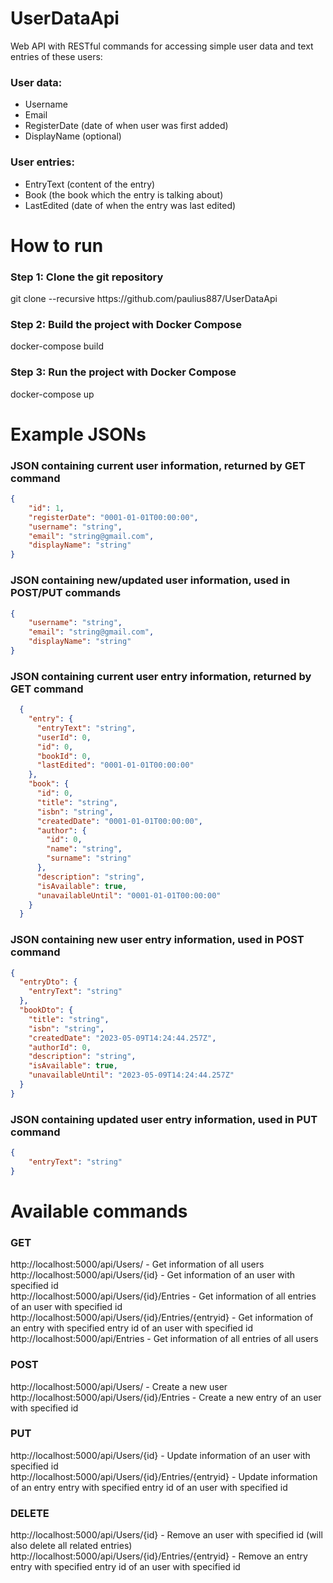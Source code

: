 # UserDataApi
Web API with RESTful commands for accessing simple user data and text entries of these users:
### User data:
- Username
- Email
- RegisterDate (date of when user was first added)
- DisplayName (optional)
### User entries:
- EntryText (content of the entry)
- Book (the book which the entry is talking about)
- LastEdited (date of when the entry was last edited)
# How to run
### Step 1: Clone the git repository
git clone --recursive ht<span>tps://</span>github.com/paulius887/UserDataApi
### Step 2: Build the project with Docker Compose
docker-compose build<br />
### Step 3: Run the project with Docker Compose
docker-compose up<br />
# Example JSONs
### JSON containing current user information, returned by GET command
```json
{
    "id": 1,
    "registerDate": "0001-01-01T00:00:00",
    "username": "string",
    "email": "string@gmail.com",
    "displayName": "string"
}
```
### JSON containing new/updated user information, used in POST/PUT commands
```json
{
    "username": "string",
    "email": "string@gmail.com",
    "displayName": "string"
}
```
### JSON containing current user entry information, returned by GET command
```json
  {
    "entry": {
      "entryText": "string",
      "userId": 0,
      "id": 0,
      "bookId": 0,
      "lastEdited": "0001-01-01T00:00:00"
    },
    "book": {
      "id": 0,
      "title": "string",
      "isbn": "string",
      "createdDate": "0001-01-01T00:00:00",
      "author": {
        "id": 0,
        "name": "string",
        "surname": "string"
      },
      "description": "string",
      "isAvailable": true,
      "unavailableUntil": "0001-01-01T00:00:00"
    }
  }
```
### JSON containing new user entry information, used in POST command
```json
{
  "entryDto": {
    "entryText": "string"
  },
  "bookDto": {
    "title": "string",
    "isbn": "string",
    "createdDate": "2023-05-09T14:24:44.257Z",
    "authorId": 0,
    "description": "string",
    "isAvailable": true,
    "unavailableUntil": "2023-05-09T14:24:44.257Z"
  }
}
```
### JSON containing updated user entry information, used in PUT command
```json
{
    "entryText": "string"
}
```
# Available commands
### GET
ht<span>tp://localhost:5000/api/Users/ - Get information of all users <br />
ht<span>tp://localhost:5000/api/Users/{id} - Get information of an user with specified id <br />
ht<span>tp://localhost:5000/api/Users/{id}/Entries - Get information of all entries of an user with specified id <br />
ht<span>tp://localhost:5000/api/Users/{id}/Entries/{entryid} - Get information of an entry with specified entry id of an user with specified id <br />
ht<span>tp://localhost:5000/api/Entries - Get information of all entries of all users <br />
### POST
ht<span>tp://localhost:5000/api/Users/ - Create a new user <br />
ht<span>tp://localhost:5000/api/Users/{id}/Entries - Create a new entry of an user with specified id <br />
### PUT
ht<span>tp://localhost:5000/api/Users/{id} - Update information of an user with specified id <br />
ht<span>tp://localhost:5000/api/Users/{id}/Entries/{entryid} - Update information of an entry entry with specified entry id of an user with specified id <br />
### DELETE
ht<span>tp://localhost:5000/api/Users/{id} - Remove an user with specified id (will also delete all related entries) <br />
ht<span>tp://localhost:5000/api/Users/{id}/Entries/{entryid} - Remove an entry entry with specified entry id of an user with specified id
